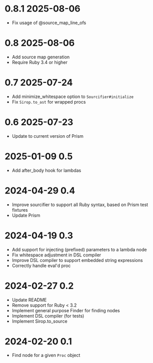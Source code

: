 # 0.8.1 2025-08-06

- Fix usage of @source_map_line_ofs

# 0.8 2025-08-06

- Add source map generation
- Require Ruby 3.4 or higher

# 0.7 2025-07-24

- Add minimize_whitespace option to `Sourcifier#initialize`
- Fix `Sirop.to_ast` for wrapped procs

# 0.6 2025-07-23

- Update to current version of Prism

# 2025-01-09 0.5

- Add after_body hook for lambdas

# 2024-04-29 0.4

- Improve sourcifier to support all Ruby syntax, based on Prism test fixtures
- Update Prism

# 2024-04-19 0.3

- Add support for injecting (prefixed) parameters to a lambda node
- Fix whitespace adjustment in DSL compiler
- Improve DSL compiler to support embedded string expressions
- Correctly handle eval'd proc

# 2024-02-27 0.2

- Update README
- Remove support for Ruby < 3.2
- Implement general purpose Finder for finding nodes
- Implement DSL compiler (for tests)
- Implement Sirop.to_source

# 2024-02-20 0.1

- Find node for a given `Proc` object
